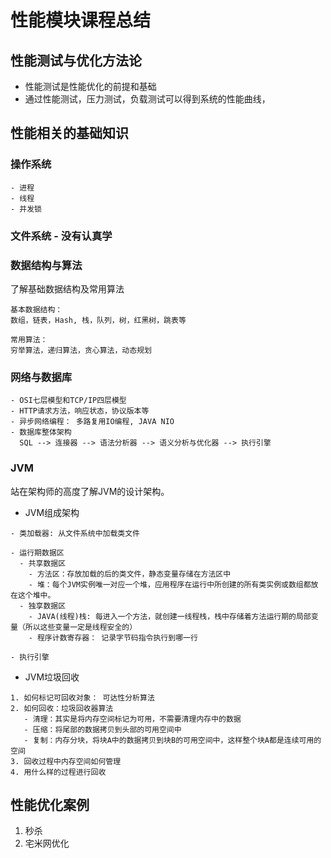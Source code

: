 # 性能模块课程总结

## 性能测试与优化方法论

- 性能测试是性能优化的前提和基础
- 通过性能测试，压力测试，负载测试可以得到系统的性能曲线，


## 性能相关的基础知识

### 操作系统 

```
- 进程
- 线程
- 并发锁
```

### 文件系统 - 没有认真学

### 数据结构与算法

了解基础数据结构及常用算法

```
基本数据结构：
数组，链表，Hash, 栈，队列，树，红黑树，跳表等

常用算法：
穷举算法，递归算法，贪心算法，动态规划
```

### 网络与数据库

```
- OSI七层模型和TCP/IP四层模型
- HTTP请求方法，响应状态，协议版本等
- 异步网络编程： 多路复用IO编程, JAVA NIO
- 数据库整体架构
  SQL --> 连接器 --> 语法分析器 --> 语义分析与优化器 --> 执行引擎
```

### JVM

站在架构师的高度了解JVM的设计架构。

- JVM组成架构

```
- 类加载器: 从文件系统中加载类文件

- 运行期数据区
  - 共享数据区
    - 方法区：存放加载的后的类文件，静态变量存储在方法区中
    - 堆：每个JVM实例唯一对应一个堆，应用程序在运行中所创建的所有类实例或数组都放在这个堆中。
  - 独享数据区
    - JAVA(线程)栈: 每进入一个方法，就创建一线程栈，栈中存储着方法运行期的局部变量（所以这些变量一定是线程安全的）
    - 程序计数寄存器： 记录字节码指令执行到哪一行

- 执行引擎

```

- JVM垃圾回收

```
1. 如何标记可回收对象： 可达性分析算法
2. 如何回收：垃圾回收器算法
   - 清理：其实是将内存空间标记为可用，不需要清理内存中的数据
   - 压缩：将尾部的数据拷贝到头部的可用空间中
   - 复制：内存分块，将块A中的数据拷贝到块B的可用空间中，这样整个块A都是连续可用的空间
3. 回收过程中内存空间如何管理
4. 用什么样的过程进行回收
```


## 性能优化案例
1. 秒杀
2. 宅米网优化
